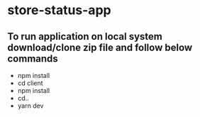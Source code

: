 # store-status-app
## To run application on local system download/clone zip file and follow below commands
* npm install
* cd client
* npm install
* cd..
* yarn dev
